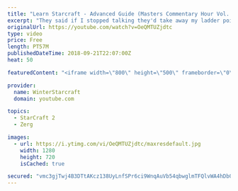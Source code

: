 ```yaml
---
title: "Learn Starcraft - Advanced Guide (Masters Commentary Hour Vol. 1)"
excerpt: "They said if I stopped talking they'd take away my ladder points. Next one I upload will have more terran/toss blame RNGesus."
originalUrl: https://youtube.com/watch?v=OeQMTUZjdtc
type: video
price: Free
length: PT57M
publishedDateTime: 2018-09-21T22:07:00Z
heat: 50

featuredContent: "<iframe width=\"800\" height=\"500\" frameborder=\"0\" src=\"https://www.youtube.com/embed/OeQMTUZjdtc\" allow=\"accelerometer; autoplay; encrypted-media; gyroscope; picture-in-picture\" allowfullscreen></iframe>"

provider:
  name: WinterStarcraft
  domain: youtube.com

topics:
  - StarCraft 2
  - Zerg

images:
  - url: https://i.ytimg.com/vi/OeQMTUZjdtc/maxresdefault.jpg
    width: 1280
    height: 720
    isCached: true

secured: "vmc3gjTwj4B3DTtAKcz138UyLnfSPr6ci9WnqAuVb54qbwglmTFQlvWA4hDb0JXswmmlzXk0DN3F5LcYB0Hm5SYKBGGnrrHm8mITz/EOVJW6MoHCYofFvhYe0dQlAbXJXrRXAWWaKsk0MRtXQ2w8AzQjiO6XZiL0Z+LU6vHwUw70IGyt6UzVyNMU2MYFI7O/Pa5FeU+zmoU4AeVF/8QxDriYM8YonfdGyivMDMUf1PZ70HtD/OjHiZUFwqTMHnBZRxjkiPqyqCcvSFM3C4nUTowOHNmu7jXnXcM00N8FABsQilZnEqiyHp+27yC6G1LsWkW0eTdkQBR5/hjpnU1z2lZ5eZLyOukvFbjDOHGxrWS7D3AJ7uIezlJjTKTlp94A1X9btb2FmwRyXkB1mg6tELuoLhk6nQxKo820yTCP51E=;DSL5YZuuB/E4pDQ01QuKJg=="
---
```


